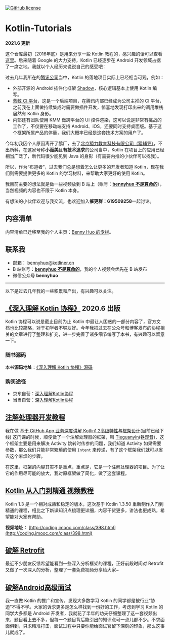 [![GitHub license](https://img.shields.io/badge/license-CC%20BY--NC--ND%204.0-blue.svg)](https://creativecommons.org/licenses/by-nc-nd/4.0/)

# Kotlin-Tutorials

**2021.6 更新**

这个仓库最初（2016年底）是用来分享一些 Kotlin 教程的，感兴趣的话可以查看[这里](legacy/README.md)。后来随着 Google 的大力支持，Kotlin 已经逐步在 Android 开发领域占据了一席之地。我就以个人经历来说说自己的感受吧：

过去几年我所在的[腾讯公司](https://www.tencent.com)当中，Kotlin 的落地项目实际上已经相当可观，例如：
* 外部开源的 Android 插件化框架 [Shadow](https://github.com/Tencent/Shadow)，核心逻辑基本上使用 Kotlin 编写。
* [蓝鲸 CI 平台](https://github.com/Tencent/bk-ci)，这是一个后端项目，在腾讯内部已经成为公司主推的 CI 平台，之前我在上面做持续集成时需要做插件开发，惊喜地发现打印出来的调用堆栈居然有 Kotlin 身影。
* 内部还有团队使用 KMM 做跨平台的 UI 控件渲染，这可以说是非常有挑战的工作了，不仅要在移动端支持 Android、iOS，还要同时支持桌面版。基于这个框架所属产品的体量，我们大概率已经是这套技术方案的用户了。

今年初我因个人原因离开了鹅厂，去了[北京猿力教育科技有限公司（猿辅导）](https://www.yuanfudao.com/)，不出所料，在这家号称**小而美**且**有技术追求**的公司当中，Kotlin 在项目上的应用已经相当广泛了，新代码很少能见到 Java 的身影（有需要内推的小伙伴可以找我）。
 
所以，作为“布道者”，过去我们总是想着怎么让更多的开发者知道 Kotlin，现在我们则需要提供更多的 Kotlin 的学习材料，来帮助大家更好的使用 Kotlin。

我目前主要的想法就是做一些视频放到 B 站上（账号：[**bennyhuo 不是算命的**](https://space.bilibili.com/28615855)），当然视频的内容也不限于 Kotlin 本身。

有想法的小伙伴欢迎与我交流，也欢迎加入**催更群：619509258**一起讨论。

## 内容清单

内容清单已迁移至我的个人主页：[Benny Huo 的专栏](https://www.bennyhuo.com/book/)。

## 联系我

* 邮箱： [bennyhuo@kotliner.cn](mailto:bennyhuo@kotliner.cn) 
* B 站账号：[**bennyhuo 不是算命的**](https://space.bilibili.com/28615855)，我的个人视频会优先在 B 站发布
* 微信公众号 **bennyhuo**
---

以下是过去几年我的一些积累和产出，有兴趣可以关注。

## [《深入理解 Kotlin 协程》](https://www.bennyhuo.com/project/kotlin-coroutines.html) 2020.6 出版

Kotlin 协程可以说是截止目前为止 Kotlin 中最让人困惑的一部分内容了，官方文档也比较简略，对于初学者不够友好。今年我把过去在公众号和博客发布的协程相关的文章进行了整理和扩充，进一步完善了诸多细节编写了本书，有兴趣可以留意一下。

### 随书源码

本书**源码地址**：[《深入理解 Kotlin 协程》源码](https://github.com/enbandari/DiveIntoKotlinCoroutines-Sources)

### 购买途径

* 京东自营：[深入理解Kotlin协程](https://item.jd.com/12898592.html)
* 当当自营：[深入理解Kotlin协程](http://product.dangdang.com/28973005.html)

## [注解处理器开发教程](https://github.com/enbandari/Apt-Tutorials)

我在做 [基于 GitHub App 业务深度讲解 Kotlin1.2高级特性与框架设计](https://coding.imooc.com/class/232.html)(目前已经下线) 这门课的时候，顺便做了一个注解处理器的框架，叫 [Tieguanyin(铁观音)](https://github.com/enbandari/TieGuanYin)，这个框架主要是用来解决 Activity 跳转时传参的问题，我们知道 Activity 如果需要参数，那么我们只能非常繁琐的使用 `Intent` 来传递，有了这个框架我们就可以省去这个麻烦的步骤。

在这里，框架的内容其实不是重点，重点是，它是一个注解处理器的项目。为了让它的作用尽可能的放大，我对原框架做了简化，做了这套课程。

## [Kotlin 从入门到精通 视频教程](http://coding.imooc.com/class/398.html)

Kotlin 1.3 是一个相对成熟和稳定的版本，这次基于  Kotlin 1.3.50 重新制作入门到精通的课程，相比之下新课知识点梳理更详细，内容干货更多，讲法也更成熟，希望能对大家有帮助。

**视频地址：** [http://coding.imooc.com/class/398.html](http://coding.imooc.com/class/398.html)


## [破解 Retrofit](https://www.imooc.com/learn/1128?mc_marking=5487b137ad904bd13590a053ede6da2f&mc_channel=syb19) 

最近不少朋友反馈希望能看到一些深入分析框架的课程，正好前段时间对 Retrofit 又做了一次深入的分析，整理了一套免费视频分享给大家~ 

## [破解Android高级面试](https://s.imooc.com/SBS30PR)

我一直做 Kotlin 的推广和宣传，发现大多数学习 Kotlin 的同学都是被行业“胁迫”不得不学。大家的诉求更多是怎么样找到一份好的工作，考虑到学习 Kotlin 的同学大多都是 Android 开发者，我就花了半年的功夫仔细整理了这一套视频出来，题目看上去不多，但每一个题目背后能引出的知识点可一点儿都不少。不求面面俱到，只求精准打击，面试过程中只要你能给面试官留下深刻的印象，那么这事儿就成了。

